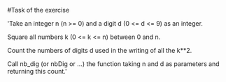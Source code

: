 #Task of the exercise

'Take an integer n (n >= 0) and a digit d (0 <= d <= 9) as an integer.

Square all numbers k (0 <= k <= n) between 0 and n.

Count the numbers of digits d used in the writing of all the k**2.

Call nb_dig (or nbDig or ...) the function taking n and d as parameters and returning this count.'